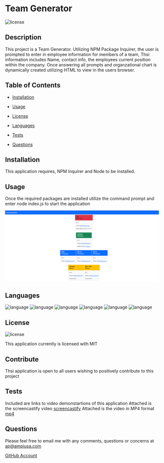 
  # Team Generator
  ![license](https://img.shields.io/badge/license-MIT-critical?./license/MIT)

  ## Description
  This project is a Team Generator. Utilizing NPM Package Inquirer, the user is prompted to enter in employee information for members of a team, Thsi information includes Name, contact info, the employees current position within the company. Once answering all prompts and organzational chart is dynamically created utilizing HTML to view in the users browser.


  ## Table of Contents
  * [Installation](##Installation)
  * [Usage](##Usage)
  * [License](##License)
  * [Languages](##Languages)  
  
  * [Tests](##Tests)
  * [Questions](##Questions) 
  

  ## Installation
  This application requires, NPM Inquirer and Node to be installed.

  ## Usage
  Once the required packages are installed utilize the command prompt and enter node index.js to start the application 

  ![image](image/image.PNG)  
  
  ## Languages  
  ![language](https://img.shields.io/badge/JavaScript-critical)  ![language](https://img.shields.io/badge/HTML-critical)  ![language](https://img.shields.io/badge/ES6-critical)  ![language](https://img.shields.io/badge/Bootstrap-critical)  ![language](https://img.shields.io/badge/Node-critical)  ![language](https://img.shields.io/badge/Jest-critical)  
 

  ## License
  ![license](https://img.shields.io/badge/license-MIT-critical)
  
  This application currently is licensed with MIT
   


  ## Contribute
  Thsi application is open to all users wishing to positively contribute to this project

  ## Tests
  Included are links to video demonstartions of this application
  Attached is the screencastify video [screencastify](https://drive.google.com/file/d/1P8kvDq_av9CxXD_jWb2NPmgBo4ogTnbc/view?usp=sharing)
  Attached is the video in MP4 format [mp4](https://drive.google.com/file/d/1TjWALcW9_5tBYmIHdC-EMOQrPj0MnssZ/view?usp=sharing)

  ## Questions
  Please feel free to email me with any comments, questions or concerns at ap@ampiusa.com

  [GitHub Account](https://github.com/a7063p)
